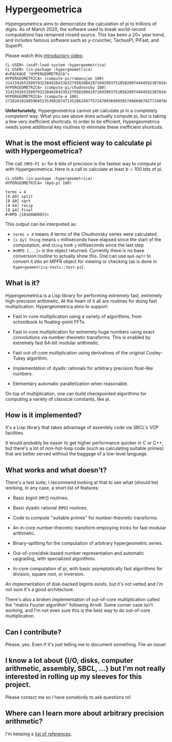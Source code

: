 # Hypergeometrica

Hypergeometrica aims to democratize the calculation of pi to trillions of digits. As of March 2020, the software used to break world-record computations has remained closed source. This has been a 20+ year trend, and includes famous software such as y-cruncher, TachusPI, PiFast, and SuperPi. 

Please watch this [introductory video](https://www.youtube.com/watch?v=XanjZw5hPvE).

```
CL-USER> (asdf:load-system :hypergeometrica)
CL-USER> (in-package :hypergeometrica)
#<PACKAGE "HYPERGEOMETRICA">
HYPERGEOMETRICA> (compute-pi/ramanujan 100)
31415926535897932384626433832795028841971693993751058209749445923078164062862089986280348253421170679
HYPERGEOMETRICA> (compute-pi/chudnovsky 100)
31415926535897932384626433832795028841971693993751058209749445923078164062862089986280348253421170679
HYPERGEOMETRICA> (compute-e 100)
27182818284590452353602874713526624977572470936999595749669676277240766303535475945713821785251664274
```

**Unfortunately**, Hypergeometrica cannot yet calculate pi in a completely *competent* way. What you see above does actually compute pi, but is taking a few very inefficient shortcuts. In order to be efficient, Hypergeometrica needs some additional key routines to eliminate these inefficient shortcuts.


## What is the most efficient way to calculate pi with Hypergeometrica?

The call `(MPD-PI b)` for $b$ bits of precision is the fastest way to compute pi with Hypergeometrica. Here is a call to calculate at least $b=100$ bits of pi.

```
CL-USER> (in-package :hypergeometrica)
HYPERGEOMETRICA> (mpd-pi 100)

terms = 4
[0 Δ0] split
[0 Δ0] sqrt
[4 Δ4] recip
[8 Δ4] final
#<MPD {10160AD883}>
```

This output can be interpreted as:

- `terms = 4` means 4 terms of the Chudnovsky series were calculated.
- `[x Δy] thing` means `x` milliseconds have elapsed since the start of the computation, and `thing` took `y` milliseconds since the last step
- `#<MPD {...}>` is the object returned. Currently there is no base conversion routine to actually show this. One can use `mpd-mpfr` to convert it into an MPFR object for viewing or checking (as is done in `hypergeometrica-tests::test-pi`).


## What is it?

Hypergeometrica is a Lisp library for performing extremely fast, extremely high-precision arithmetic. At the heart of it all are routines for doing fast multiplication. Hypergeometrica aims to support:

- Fast in-core multiplication using a variety of algorithms, from schoolbook to floating-point FFTs.

- Fast in-core multiplication for extremely huge numbers using exact convolutions via number-theoretic transforms. This is enabled by extremely fast 64-bit modular arithmetic.

- Fast out-of-core multiplication using derivatives of the original Cooley-Tukey algorithm.

- Implementation of dyadic rationals for arbitrary precision float-like numbers.

- Elementary automatic parallelization when reasonable.

On top of multiplication, one can build checkpointed algorithms for computing a variety of classical constants, like pi.


## How is it implemented?

It's a Lisp library that takes advantage of assembly code via SBCL's VOP facilities.

It would probably be easier to get higher performance quicker in C or C++, but there's a lot of non-hot-loop code (such as calculating suitable primes) that are better served without the baggage of a low-level language.


## What works and what doesn't?

There's a test suite, I recommend looking at that to see what (should be) working. In any case, a short list of features:

- Basic bigint (`MPZ`) routines.

- Basic dyadic rational (`MPD`) routines.

- Code to compute "suitable primes" for number-theoretic transforms.

- An in-core number-theoretic transform employing tricks for fast modular arithmetic.

- Binary-splitting for the computation of arbitrary hypergeometric series.

- Out-of-core/disk-based number representation and automatic upgrading, with specialized algorithms.

- In-core computation of pi, with basic asymptotically fast algorithms for division, square root, or inversion.


An implementation of disk-backed bigints exists, but it's not vetted and I'm not sure it's a good architecture.

There's also a broken implementation of out-of-core multiplication called the "matrix Fourier algorithm" following Arndt. Some corner case isn't working, and I'm not even sure this is the best way to do out-of-core multiplication.


## Can I contribute?

Please, yes. Even if it's just telling me to document something. File an issue!


## I know a lot about {I/O, disks, computer arithmetic, assembly, SBCL, ...} but I'm not really interested in rolling up my sleeves for this project.

Please contact me so I have somebody to ask questions to!


## Where can I learn more about arbitrary precision arithmetic?

I'm keeping a [list of references](REFERENCES.md).

